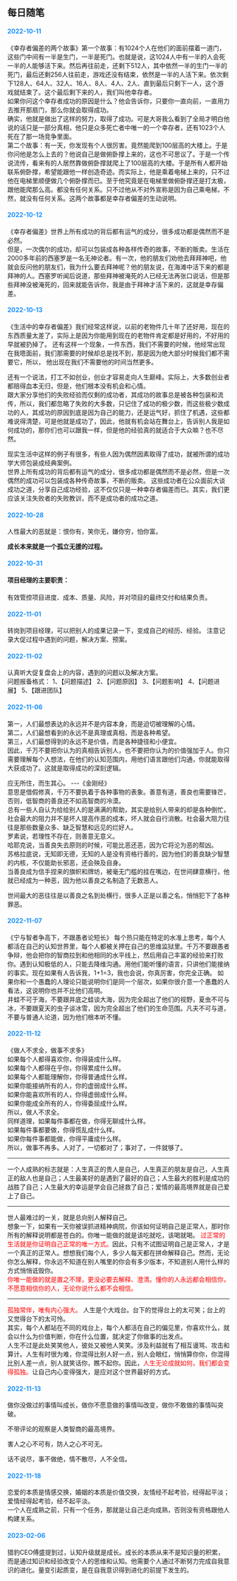 ## 每日随笔

#### <font color='#1890FF'>2022-10-11</font>
《幸存者偏差的两个故事》第一个故事：有1024个人在他们的面前摆着一道门，这些门中间有一半是生门，一半是死门。也就是说，这1024人中有一半的人会死一半的人能够活下来。然后再往前走，还剩下512人，其中依然一半的生门一半的死门，最后还剩256人往前走，游戏还没有结束，依然是一半的人活下来。依次剩下128人、64人、32人、16人、8人、4人、2人、直到最后只剩下一人，这个游戏就结束了。这个最后剩下来的人，我们叫他幸存者。<br/>
如果你问这个幸存者成功的原因是什么？他会告诉你，只要你一直向前，一直用力去推开那扇门，那么你就会取得成功。<br/>
确实，他就是做出了这样的努力，取得了成功。可是大哥我么看到了全局才明白他说的话只是一部分真相，他只是众多死亡者中唯一的一个幸存者，还有1023个人死在了那一场竞争里面。<br/>
第二个故事：有一天，你发现有个人很厉害。竟然能爬到100层高的大楼上。于是你问他是怎么上去的？他说自己是做俯卧撑上来的，这也不可思议了。于是一个传说流传，看来有的人居然靠做俯卧撑就爬上了100层高的大楼。于是所有人都开始联系俯卧撑，希望能跟他一样创造奇迹。而实际上，他是乘着电梯上来的，只不过他在电梯里顺便做几个俯卧撑而已。至于他究竟是在电梯里做俯卧撑还是打太极，跟他能爬那么高。都没有任何关系。只不过他从不对外宣称是因为自己乘电梯，不然，就没有任何关系。这两个故事都是幸存者偏差的生动说明。
#### <font color='#1890FF'>2022-10-12</font>
《幸存者偏差》世界上所有成功的背后都有运气的成分，很多成功都是偶然而不是必然。<br/>
但是，一次偶尔的成功，却可以包装成各种各样传奇的故事，不断的贩卖。生活在2000多年前的西塞罗是一名无神论者。有一次，他的朋友们劝他去拜拜神吧，他就会反问他的朋友们，我为什么要去拜神呢？他的朋友说，在海滩中活下来的都是拜神的人。西塞罗听闻后说道，那些拜神被淹死的人已经无法再张口说话，但是那些拜神没被淹死的，回来就能告诉你，我是由于拜神才活下来的，这就是幸存偏差。
#### <font color='#1890FF'>2022-10-13</font>
《生活中的幸存者偏差》我们经常这样说，以前的老物件几十年了还好用，现在的东西质量太差了，实际上是因为你能用到现在的老物件肯定都是好用的，不好用的早就被扔掉了。
还有这样一个现象，一件东西，我们不需要的时候，他经常出现在我嗯面前，我们那需要的时候却总是找不到，那是因为绝大部分时候我们都不需要它，所以，
他出现在我们不需要他的时间当然更多。<br/>

还有一个说法，打工不如创业，创业才容易走向人生巅峰。实际上，大多数创业者都赔得血本无归，但是，他们根本没有机会和心情。<br/>
跟大家分享他们的失败经验而仅剩的成功者，其成功的故事总是被各种包装和流传，所以，我们都忽略了失败的大多数，只记住了成功的极少数，而这些极少数成功的人，其成功的原因到底是因为自己的能力，还是运气好，抓住了机遇，这些都难说得清楚，可是他就是成功了，因此，他就有机会站在舞台上，告诉别人我是如何成功的，那你们也可以跟我一样，但是他的经验真的就适合于大众嘛？也不尽然。<br/>

现实生活中这样的例子有很多，有些人因为偶然因素取得了成功，就被所谓的成功学大师包装成经典案例。<br/>
世界上所有成功的背后都有运气的成分，很多成功都是偶然而不是必然，但是一次偶然的成功可以包装成各种传奇故事，不断的贩卖。
这些成功者在公众面前大谈成功之道，分享自己成功经验，这不仅仅只是一种幸存者偏差而已。其实，我们更应该关注失败者的失败教训，而不是成功者的成功之道。

#### <font color='#1890FF'>2022-10-28</font>

人性最大的恶就是：恨你有，笑你无，嫌你穷，怕你富。

**成长本来就是一个孤立无援的过程。**
#### <font color='#1890FF'>2022-10-31</font>
#### 项目经理的主要职责：

有效管控项目进度、成本、质量、风险，并对项目的最终交付和结果负责。

#### <font color='#1890FF'>2022-11-01</font>

转岗到项目经理，可以把别人的成果记录一下，变成自己的经历、经验。
注意记录大促过程中遇到的问题，解决方案、预案。

#### <font color='#1890FF'>2022-11-02</font>

认真听大促复盘会上的内容，遇到的问题以及解决方案。<br/>
问题报备格式：
1、【问题描述】
2、【问题原因】
3、【问题影响】
4、【问题进展】
5、【跟进团队】
#### <font color='#1890FF'>2022-11-06</font>

第一，人们最想表达的永远并不是内容本身，而是迫切被理解的心情。<br/>
第二，人们最想看到的永远不是真理或真相，而是各种希望。<br/>
第三，人们最想得到的永远不是价值，而是各种捷径和小便宜。<br/>
因此，千万不要把你认为的真相告诉别人，也不要把你认为的价值强加于人。你只需要理解每个人想法，在他们的认知范围内，用他们语言跟他们沟通，你就能取得大获成功了。这就是取得成功的深刻逻辑。<br/>

应无所住，而生其心。   ---《金刚经》
<br/>
意思是借假修真，千万不要执着于各种事物的表象。善意有道，善良也需要锋芒，否则，低智商的善良还不如高智商的冷漠。<br/>
总有一些人自认为给给别人的是满满的帮助，其实是给别人带来的却是各种倒忙，社会最大的阻力并不是坏人提高作恶的成本，坏人就会自行消散。社会最大阻力往往是那些数量众多、缺乏智慧和远见的烂好人。<br/>
罗素说，若理性不存在，则善意无意义。<br/>
哈耶克说，当善良失去原则的时候，可能比恶还恶，因为它将沦为恶的帮凶。<br/>
苏格拉底说，无知即无德，无知的人是没有资格行善的，因为他们的善良缺少智慧的内核，不仅能助长邪恶，还会殃及自身。<br/>
当善良成为信手捏来的旗帜和牌坊，被毫无门槛的挂在嘴边，在世间肆意横行，他就已经成为一种恶，因为他以善良之名制造了无数恶人。<br/>

世间最大的恶往往是以善良之名到处横行，很多人正是以善之名，悄悄犯下了各种罪恶。


#### <font color='#1890FF'>2022-11-07</font>

《宁与智者争高下，不跟愚者论短长》
每个热只能在特定的水准上思考，每个人都活在自己的认知世界里，每个人都被关押在自己的思维监狱里。千万不要跟愚者争辩，他会把你的智商拉到和他相同的水平线上，然后用自己丰富的经验来打败你。遇到认知极低的人，只能去降维沟通。用他们能听懂的语言，只讲他们能接纳的事实。现在如果有人告诉我，1+1=3，我也会说，你真厉害，你完全正确。
如果你和一个愚蠢的人理论只能说明你们是同一个层次，如果你很介意一个愚蠢的人看法，这说明你也并不比他们高明。<br/>
井蛙不可于海，不要跟井底之蛙谈大海，因为完全超出了他们的视野，夏虫不可与冰，不要跟夏天的虫子谈冰雪，因为完全超出了他们的生命范围。凡夫不可与道，不要与普通人论道，因为他们根本听不懂。

#### <font color='#1890FF'>2022-11-12</font>
《做人不求全，做事不求多》<br/>
如果每个人都得喜欢你，你得装成什么样。<br/>
如果每个人都得在乎你，你得累成什么样。<br/>
如果每个人都能理解你，你得普通成什么样。<br/>
如果你能接纳所有的人，你的虚弱成什么样。<br/>
如果你能喜欢所有的人，你得虚弱成什么样。<br/>
如果你能成全所有的人，你得委屈成什么样。<br/>
所以，做人不求全。<br/>
同样道理，如果每件事都在做，你得无聊成什么样。<br/>
如果每件事都要做，你得慌乱成什么样。<br/>
如果你每件事都能做，你得平庸成什么样。<br/>
所以，做事不再多。人对了，一切都对了；事对了，一件就够了。

*****

一个人成熟的标志就是：人生真正的贵人是自己，人生真正的朋友是自己，人生真正的敌人也是自己；人生最美好的是遇到了最好的自己；人生最大的胜利是成功的战胜了自己；人生最大的幸运是学会自己拯救了自己；爱情的最高境界就是自己爱上了自己。

*****

世人最难过的一关，就是总向别人解释自己。<br/>
想象一下，如果有一天你被误抓进精神病院，你该如何证明自己是正常人，那时你所有的解释说明都是苍白的。你唯一能做的就是该吃就吃，该喝就喝。 <font color='#f00'>过正常的生活就是你证明自己正常的唯一方式。</font>因此，只有不试图证明自己是正常人，才是一个真正的正常人。想想我们每个人，多少人每天都在拼命解释自己。然而，无论你怎么解释，你永远不知道在别人嘴里的你会有多少版本，不知道别人用什么样的方式悄悄诋毁你。<br/>
<font color='#f00'>你唯一能做的就是置之不理，更没必要去解释、澄清。懂你的人永远都会相信你，不愿意相信你的人，无论你说什么都不会相信。</font>

*****

<font color='#f00'>孤独常伴，唯有内心强大。</font> 人生是个大戏台。台下的觉得台上的太可笑；台上的又觉得台下的太可怜。<br/>
其实，每个人都站在不同的戏台上，每个人都活在自己的偏见里，你喜欢什么，就会以什么为价值判断，你在什么位置，就决定了你做事的出发点。<br/>
人生不过是此处笑笑他人，彼处又被他人笑笑。涉及利益就有了相互谩骂、攻击和算计。人生有时很为难，你混得比别人好一点，别人会眼红，悄悄算你你，你混得比别人差一点，别人就笑话你，瞧不起你。因此，<font color="#f00">人生无论成就如何，我们都会变得孤独。</font>让自己内心变得强大，是应对这个世界最好的方式。

#### <font color='#1890FF'>2022-11-13</font>

做你没做过的事情叫成长，做你不愿意做的事情叫改变，做你不敢做的事情叫突破。<br/>

不带评论的观察是人类智商的最高境界。<br/>

害人之心不可有，防人之心不可无。<br/>

话不说尽，事不做绝，情不散尽，人不全信。<br/>


#### <font color='#1890FF'>2022-11-18</font>
恋爱的本质是情感交换，婚姻的本质是价值交换，友情经不起考验，经得起平淡；爱情经得起考验，经不起平淡。<br/>
一个人在成熟之前，只有一个任务，那就是让自己走向成熟，否则没有资格跟他人构建关系。<br/>

#### <font color='#1890FF'>2023-02-06</font>
猎豹CEO傅盛提到过，认知升级就是成长。成长的本质从来不是知识量的积累，而是通过知识和经验改变个人的思维和认知。他需要个人通过不断努力完成自我意识的进化。量变引起质变，是在自我意识得到进化的前提下发生的。

